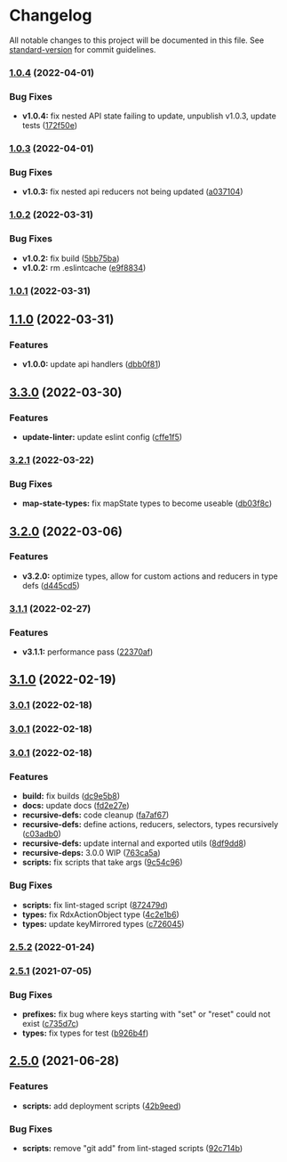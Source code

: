 # Changelog

All notable changes to this project will be documented in this file. See [standard-version](https://github.com/conventional-changelog/standard-version) for commit guidelines.

### [1.0.4](https://github.com/eank/rdx/compare/v1.0.3...v1.0.4) (2022-04-01)


### Bug Fixes

* **v1.0.4:** fix nested API state failing to update, unpublish v1.0.3, update tests ([172f50e](https://github.com/eank/rdx/commit/172f50ed28e440caac658dd208d3c90f02572e0e))

### [1.0.3](https://github.com/eank/rdx/compare/v1.0.2...v1.0.3) (2022-04-01)


### Bug Fixes

* **v1.0.3:** fix nested api reducers not being updated ([a037104](https://github.com/eank/rdx/commit/a0371048979e757fcf5b43c3afda7ac7a46b4272))

### [1.0.2](https://github.com/eank/rdx/compare/v1.0.1...v1.0.2) (2022-03-31)


### Bug Fixes

* **v1.0.2:** fix build ([5bb75ba](https://github.com/eank/rdx/commit/5bb75ba60601da05bc42145e3e770be40d3ead06))
* **v1.0.2:** rm .eslintcache ([e9f8834](https://github.com/eank/rdx/commit/e9f88342be1aeb7f1e6f2f7f1b7136603ec44cbb))

### [1.0.1](https://github.com/eank/rdx/compare/v1.1.0...v1.0.1) (2022-03-31)

## [1.1.0](https://github.com/eank/rdx/compare/v3.3.0...v1.1.0) (2022-03-31)


### Features

* **v1.0.0:** update api handlers ([dbb0f81](https://github.com/eank/rdx/commit/dbb0f8109cc8d99d18dc2e773e730f3803c92e19))

## [3.3.0](https://github.com/codeparticle/rdx/compare/v3.2.1...v3.3.0) (2022-03-30)


### Features

* **update-linter:** update eslint config ([cffe1f5](https://github.com/codeparticle/rdx/commit/cffe1f5f952fdc21a563be6f8d991cc4aa9d01a4))

### [3.2.1](https://github.com/codeparticle/rdx/compare/v3.2.0...v3.2.1) (2022-03-22)

### Bug Fixes

- **map-state-types:** fix mapState types to become useable ([db03f8c](https://github.com/codeparticle/rdx/commit/db03f8c442bce319cc0068e2565851272dfeac3f))

## [3.2.0](https://github.com/codeparticle/rdx/compare/v3.1.1...v3.2.0) (2022-03-06)

### Features

- **v3.2.0:** optimize types, allow for custom actions and reducers in type defs ([d445cd5](https://github.com/codeparticle/rdx/commit/d445cd560dd89d51abbd8735fcfe3e7ed3711545))

### [3.1.1](https://github.com/codeparticle/rdx/compare/v3.1.0...v3.1.1) (2022-02-27)

### Features

- **v3.1.1:** performance pass ([22370af](https://github.com/codeparticle/rdx/commit/22370afc349ee9144fec1a49c79e844b1b04929b))

## [3.1.0](https://github.com/codeparticle/rdx/compare/v3.0.2...v3.1.0) (2022-02-19)

### [3.0.1](https://github.com/codeparticle/rdx/compare/v3.0.0...v3.0.1) (2022-02-18)

### [3.0.1](https://github.com/codeparticle/rdx/compare/v3.0.0...v3.0.1) (2022-02-18)

### [3.0.1](https://github.com/codeparticle/rdx/compare/v2.5.2...v3.0.1) (2022-02-18)

### Features

- **build:** fix builds ([dc9e5b8](https://github.com/codeparticle/rdx/commit/dc9e5b8f8dda74109861dcd4bc9ab8b108443dbf))
- **docs:** update docs ([fd2e27e](https://github.com/codeparticle/rdx/commit/fd2e27e9fae1d29f8534d2a1821a38e07d3278c6))
- **recursive-defs:** code cleanup ([fa7af67](https://github.com/codeparticle/rdx/commit/fa7af672a89832484552bf355eba94498771db87))
- **recursive-defs:** define actions, reducers, selectors, types recursively ([c03adb0](https://github.com/codeparticle/rdx/commit/c03adb01cdd895ea9e5671aaa0931efed13aabf1))
- **recursive-defs:** update internal and exported utils ([8df9dd8](https://github.com/codeparticle/rdx/commit/8df9dd8d6a7bdc4d904e2f9172e82a9e0ee538c7))
- **recursive-deps:** 3.0.0 WIP ([763ca5a](https://github.com/codeparticle/rdx/commit/763ca5a6efbce050eb456848cf651a15e7d08505))
- **scripts:** fix scripts that take args ([9c54c96](https://github.com/codeparticle/rdx/commit/9c54c96e6fccf8d78c37cfaa727adff7f6ccd723))

### Bug Fixes

- **scripts:** fix lint-staged script ([872479d](https://github.com/codeparticle/rdx/commit/872479ddae57c149ca463e46aa4367817e3ddd97))
- **types:** fix RdxActionObject type ([4c2e1b6](https://github.com/codeparticle/rdx/commit/4c2e1b6bec6b3edc790a11102ce8cf743dce6865))
- **types:** update keyMirrored types ([c726045](https://github.com/codeparticle/rdx/commit/c72604526db8a0fad27d09c6c0a1ff6023667906))

### [2.5.2](https://github.com/codeparticle/rdx/compare/v2.5.1...v2.5.2) (2022-01-24)

### [2.5.1](https://github.com/codeparticle/rdx/compare/v2.5.0...v2.5.1) (2021-07-05)

### Bug Fixes

- **prefixes:** fix bug where keys starting with "set" or "reset" could not exist ([c735d7c](https://github.com/codeparticle/rdx/commit/c735d7cc33ab7309de96663b4c02d944a58ec2d0))
- **types:** fix types for test ([b926b4f](https://github.com/codeparticle/rdx/commit/b926b4f4c3a52e9d7595c551484ba193ea553671))

## [2.5.0](https://github.com/codeparticle/rdx/compare/v2.4.7...v2.5.0) (2021-06-28)

### Features

- **scripts:** add deployment scripts ([42b9eed](https://github.com/codeparticle/rdx/commit/42b9eedbb5bcd736bb41b9f003ff40cc4190cbf5))

### Bug Fixes

- **scripts:** remove "git add" from lint-staged scripts ([92c714b](https://github.com/codeparticle/rdx/commit/92c714ba4fb0e4072374891bf938828df988769a))

